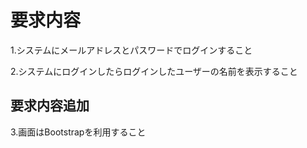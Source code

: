 # 要求内容

1.システムにメールアドレスとパスワードでログインすること

2.システムにログインしたらログインしたユーザーの名前を表示すること

## 要求内容追加
3.画面はBootstrapを利用すること
